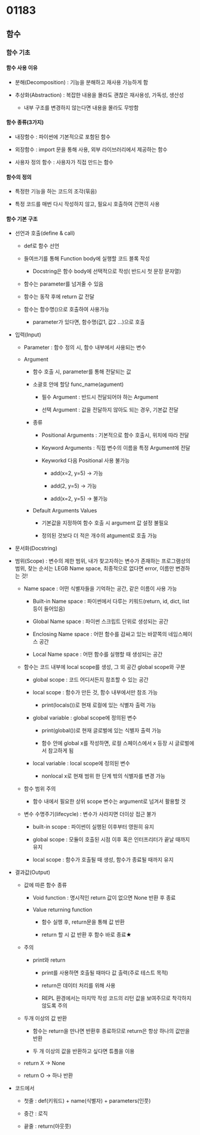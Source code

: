 # 01183

## 함수

### 함수 기초

#### 함수 사용 이유

- 분해(Decomposition) : 기능을 분해하고 재사용 가능하게 함

- 추상화(Abstraction) : 복잡한 내용을 몰라도 괜찮은 재사용성, 가독성, 생산성
  
  - 내부 구조를 변경하지 않는다면 내용을 몰라도 무방함

#### 함수 종류(3가지)

- 내장함수 : 파이썬에 기본적으로 포함된 함수

- 외장함수 : import 문을 통해 사용, 외부 라이브러리에서 제공하는 함수

- 사용자 정의 함수 : 사용자가 직접 만드는 함수

#### 함수의 정의

- 특정한 기능을 하는 코드의 조각(묶음)

- 특정 코드를 매번 다시 작성하지 않고, 필요시 호출하여 간편히 사용

#### 함수 기본 구조

- 선언과 호출(define & call)
  
  - def로 함수 선언
  
  - 들여쓰기를 통해 Function body에 실행할 코드 블록 작성
    
    - Docstring은 함수 body에 선택적으로 작성( 반드시 첫 문장 문자열)
  
  - 함수는 parameter를 넘겨줄 수 있음
  
  - 함수는 동작 후에 return 값 전달
  
  - 함수는 함수명()으로 호출하여 사용가능
    
    - parameter가 있다면, 함수명(값1, 값2 ...)으로 호출

- 입력(Input)
  
  - Parameter : 함수 정의 시, 함수 내부에서 사용되는 변수
  
  - Argument
    
    - 함수 호출 시, parameter를 통해 전달되는 값
    
    - 소괄호 안에 할당 func_name(agument)
      
      - 필수 Argument : 반드시 전달되어야 하는 Argument
      
      - 선택 Argument : 값을 전달하지 않아도 되는 경우, 기본값 전달
    
    - 종류
      
      - Positional Arguments : 기본적으로 함수 호출시, 위치에 따라 전달
      
      - Keyword Arguments : 직접 변수의 이름을 특정 Argument에 전달
      
      - Keyworkd 다음 Positional 사용 불가능
        
        - add(x=2, y=5) -> 가능
        
        - add(2, y=5) -> 가능
        
        - add(x=2, y=5) -> 불가능
    
    - Default Arguments Values
      
      - 기본값을 지정하여 함수 호출 시 argument 값 설정 불필요
      
      - 정의된 것보다 더 적은 개수의 atgument로 호출 가능

- 문서화(Docstring)

- 범위(Scope) : 변수의 제한 범위, 내가 찾고자하는 변수가 존재하는 프로그램상의 범위, 찾는 순서는 LEGB Name space, 최종적으로 없다면 error, 이름만 변경하는 것! 
  
  - Name space : 어떤 식별자들을 기억하는 공간, 같은 이름이 사용 가능
    
    - Built-in Name space : 파이썬에서 다루는 키워드(return, id, dict, list 등이 들어있음)
    
    - Global Name space : 파이썬 스크립트 단위로 생성되는 공간
    
    - Enclosing Name space : 어떤 함수를 감싸고 있는 바깥쪽의 네임스페이스 공간
    
    - Local Name space : 어떤 함수를 실행할 때 생성되는 공간
  
  - 함수는 코드 내부에 local scope를 생성, 그 외 공간 global scope와 구분
    
    - global scope : 코드 어디서든지 참조할 수 있는 공간
    
    - local scope : 함수가 만든 것, 함수 내부에서만 참조 가능
      
      - print(locals())로 현재 로컬에 있는 식별자 출력 가능
    
    - global variable : global scope에 정의된 변수
      
      - print(global())로 현재 글로벌에 있는 식별자 출력 가능
      
      - 함수 안에 global x를 작성하면, 로컬 스페이스에서 x 등장 시 글로벌에서 참고하게 됨
    
    - local variable : local scope에 정의된 변수
      
      - nonlocal x로 현재 범위 한 단계 밖의 식별자를 변경 가능
  
  - 함수 범위 주의
    
    - 함수 내에서 필요한 상위 scope 변수는 argument로 넘겨서 활용할 것
  
  - 변수 수명주기(lifecycle) : 변수가 사라지면 더이상 접근 불가
    
    - built-in scope : 파이썬이 실행된 이후부터 영원히 유지
    
    - global scope : 모듈이 호출된 시점 이후 혹은 인터프리터가 끝날  때까지 유지
    
    - local scope : 함수가 호출될 때 생성, 함수가 종료될 때까지 유지

- 결과값(Output)
  
  - 값에 따른 함수 종류
    
    - Void function : 명시적인 return 값이 없으면 None 반환 후 종료
    
    - Value returning function
      
      - 함수 실행 후, return문을 통해 값 반환
      
      - return 할 시 값 반환 후 함수 바로 종료★
  
  - 주의
    
    - print와 return
      
      - print를 사용하면 호출될 때마다 값 출력(주로 테스트 목적)
      
      - return은 데이터 처리를 위해 사용
      
      -  REPL 환경에서는 마지막 작성 코드의 리턴 값을 보여주므로 착각하지 않도록 주의
  
  - 두개 이상의 값 반환
    
    - 함수는 return을 만나면 반환후 종료하므로 return은 항상 하나의 값만을 반환
    
    - 두 개 이상의 값을 반환하고 싶다면 튜플을 이용
  
  - return X -> None
  
  - return O -> 하나 반환

- 코드에서
  
  - 첫줄 : def(키워드) + name(식별자) + parameters(인풋)
  
  - 중간 : 로직
  
  - 끝줄 : return(아웃풋)


